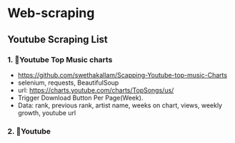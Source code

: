 # Web-scraping

## Youtube Scraping List
### 1. :star2:Youtube Top Music charts
- https://github.com/swethakallam/Scapping-Youtube-top-music-Charts
- selenium, requests, BeautifulSoup
- url: https://charts.youtube.com/charts/TopSongs/us/
- Trigger Download Button Per Page(Week).
- Data: rank, previous rank, artist name, weeks on chart, views, weekly growth, youtube url

### 2. :star2:Youtube
